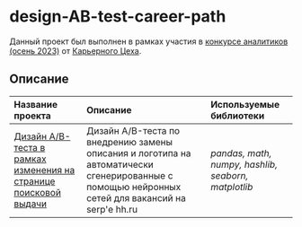 # design-AB-test-career-path
Данный проект был выполнен в рамках участия в [конкурсе аналитиков (осень 2023)](https://app.careerpath.tech/contest_inside/1693313129267x407287761604968450?_gl=1*p911ep*_ga*MjAwMTQ1MjQxOS4xNjk1NjIzNzA5*_ga_FBNTSWWJZ9*MTcwMTEwMzc4MC4yMC4xLjE3MDExMDM3ODMuNTcuMC4w) от [Карьерного Цеха](https://careerfactory.ru/).
## Описание

| Название проекта | Описание | Используемые библиотеки | 
| :---------------------- | :---------------------- | :---------------------- |
| [Дизайн A/B-теста в рамках изменения на странице поисковой выдачи](design-AB-test-career-pa) | Дизайн A/B-теста по внедрению замены описания и логотипа на автоматически сгенерированные с помощью нейронных сетей для вакансий на serp'е hh.ru| *pandas, math, numpy, hashlib, seaborn, matplotlib* |

